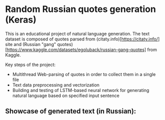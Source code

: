 # Random Russian quotes generation (Keras)
This is an educational project of natural language generation.
The text dataset is composed of quotes parsed from (citaty.info)[https://citaty.info/] site and (Russian "gang" quotes)[https://www.kaggle.com/datasets/egoluback/russian-gang-quotes] from Kaggle.

Key steps of the project:
* Multithread Web-parsing of quotes in order to collect them in a single file
* Text data preprocessing and vectorization
* Building and testing of LSTM-based neural network for generating natural language based on specified input sentence

## Showcase of generated text (in Russian):

